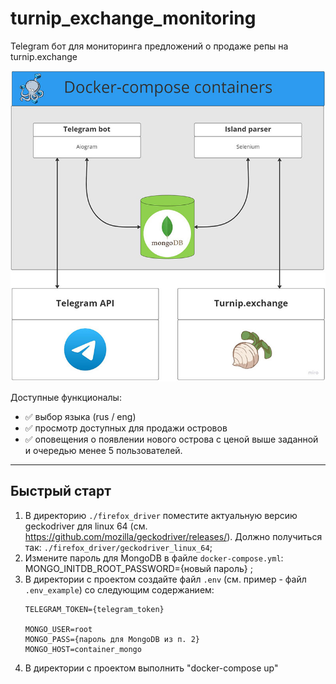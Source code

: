 # turnip_exchange_monitoring
Telegram бот для мониторинга предложений о продаже репы на turnip.exchange

![Image alt](https://github.com/Andrey-Guryanov/turnip_exchange_monitoring/raw/main/scheme.jpg)

Доступные функционалы:
- :white_check_mark: выбор языка (rus / eng)
- :white_check_mark: просмотр доступных для продажи островов
- :white_check_mark: оповещения о появлении нового острова с ценой выше заданной и очередью менее 5 пользователей.

____
## Быстрый старт
1. В директорию `./firefox_driver` поместите актуальную версию geckodriver для linux 64 (см. https://github.com/mozilla/geckodriver/releases/). Должно получиться так: `./firefox_driver/geckodriver_linux_64`;
2. Измените пароль для MongoDB в файле `docker-compose.yml`: MONGO_INITDB_ROOT_PASSWORD={новый пароль} ;
3. В директории с проектом создайте файл `.env` (см. пример - файл `.env_example`) со следующим содержанием:
    ```
    TELEGRAM_TOKEN={telegram_token}
    
    MONGO_USER=root
    MONGO_PASS={пароль для MongoDB из п. 2}
    MONGO_HOST=container_mongo
    ```
4. В директории с проектом выполнить "docker-compose up"
